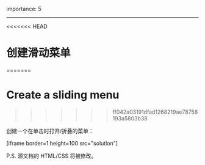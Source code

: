 importance: 5

---

<<<<<<< HEAD
# 创建滑动菜单
=======
# Create a sliding menu
>>>>>>> ff042a03191dfad1268219ae78758193a5803b38

创建一个在单击时打开/折叠的菜单：

[iframe border=1 height=100 src="solution"]

P.S. 源文档的 HTML/CSS 将被修改。
